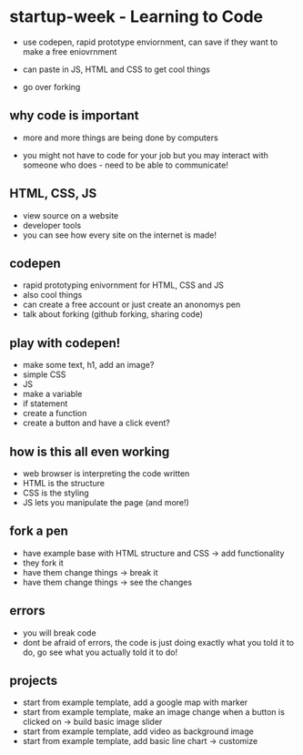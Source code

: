 # startup-week - Learning to Code

- use codepen, rapid prototype enviornment, can save if they want to make a free eniovrnment

- can paste in JS, HTML and CSS to get cool things

- go over forking

## why code is important

- more and more things are being done by computers

- you might not have to code for your job but you may interact with someone who does - need to be able to communicate!

## HTML, CSS, JS 
- view source on a website
- developer tools
- you can see how every site on the internet is made!

## codepen

- rapid prototyping enivornment for HTML, CSS and JS
- also cool things
- can create a free account or just create an anonomys pen
- talk about forking (github forking, sharing code)

## play with codepen!

- make some text, h1, add an image?
- simple CSS
- JS 
- make a variable
- if statement
- create a function
- create a button and have a click event?

## how is this all even working
- web browser is interpreting the code written
- HTML is the structure
- CSS is the styling
- JS lets you manipulate the page (and more!)


## fork a pen
 
- have example base with HTML structure and CSS -> add functionality
- they fork it
- have them change things -> break it
- have them change things -> see the changes

## errors

- you will break code
- dont be afraid of errors, the code is just doing exactly what you told it to do, go see what you actually told it to do!


## projects
- start from example template, add a google map with marker
- start from example template, make an image change when a button is clicked on -> build basic image slider
- start from example template, add video as background image
- start from example template, add basic line chart -> customize
